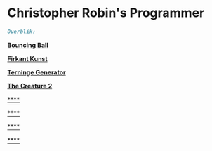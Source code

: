 # Christopher Robin's Programmer

```markdown
Overblik:
```
[**Bouncing Ball**](https://github.com/Christorob/Programmering-Christorob/tree/main/Bouncing_ball)

[**Firkant Kunst**](https://github.com/Christorob/Programmering-Christorob/tree/main/FirkantKunst)

[**Terninge Generator**](https://github.com/Christorob/Programmering-Christorob/tree/main/TerningeGenerator_Opgave)

[**The Creature 2**](https://github.com/Christorob/Programmering-Christorob/tree/main/TheCreature_2_2020)

[****]()

[****]()

[****]()

[****]()
